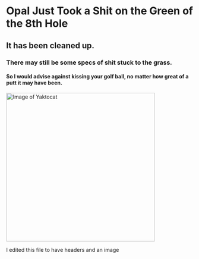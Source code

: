 # Opal Just Took a Shit on the Green of the 8th Hole
## It has been cleaned up.
### There may still be some specs of shit stuck to the grass.
#### So I would advise against kissing your golf ball, no matter how great of a putt it may have been.

<img alt="Image of Yaktocat" src=https://octodex.github.com/images/yaktocat.png width=400>



I edited this file to have headers and an image
